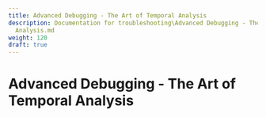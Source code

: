 ```yaml
---
title: Advanced Debugging - The Art of Temporal Analysis
description: Documentation for troubleshooting\Advanced Debugging - The Art of Temporal
  Analysis.md
weight: 120
draft: true
---
```


# Advanced Debugging - The Art of Temporal Analysis